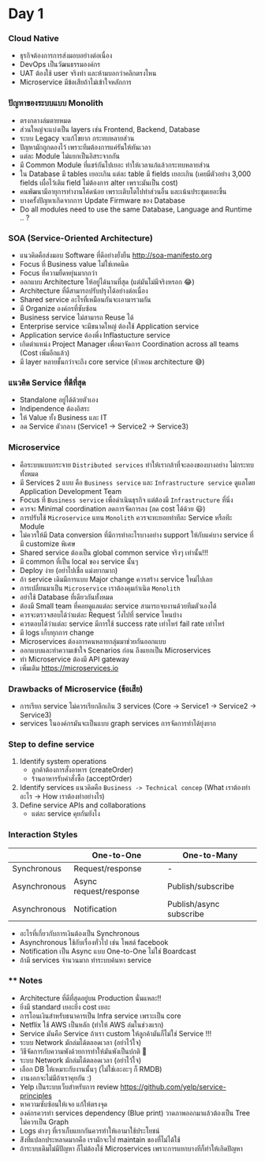 # Day 1

### Cloud Native
- ธุรกิจต้องการการส่งมอบอย่างต่อเนื่อง
- DevOps เป็นวัฒนธรรมองค์กร
- UAT ต้องใช้ user จริงทำ และห้ามบอกว่าคลิกตรงไหน
- Microservice มีข้อเสียถ้าไม่เข้าใจหลักการ

### ปัญหาของระบบแบบ Monolith
- ตรงกลางล่มตายหมด
- ส่วนใหญ่จะแบ่งเป็น layers เช่น Frontend, Backend, Database
- ระบบ Legacy จะแก้ไขยาก กระทบหลายส่วน
- ปัญหามักถูกดองไว้ เพราะทีมต้องการแค่รันให้ทันเวลา
- แต่ละ Module ไม่แยกเป็นอิสระจากกัน 
- มี Common Module ที่แชร์กันไปเยอะ ทำให้เวลาแก้แล้วกระทบหลายส่วน
- ใน Database มี tables เยอะเกิน แต่ละ table มี fields เยอะเกิน (เคยมีตัวอย่าง 3,000 fields เผื่อไว้เติม field ไม่ต้องการ alter เพราะมันเป็น cost)
- คนพัฒนามีอายุการทำงานโค้ดน้อย เพราะเติบโตไปทำส่วนอื่น และเน้นประชุมเยอะขึ้น
- บางครั้งปัญหาเกิดจากการ Update Firmware ของ Database
- Do all modules need to use the same Database, Language and Runtime .. ?

### SOA (Service-Oriented Architecture)
- แนวคิดคือส่งมอบ Software ที่ดีอย่างยั่งยืน http://soa-manifesto.org
- Focus ที่ Business value ไม่ใช่เทคนิค
- Focus ที่ความยืดหยุ่นมากกว่า
- ออกแบบ Architecture ให้อยู่ได้นานที่สุด (แต่มันไม่มีจริงหรอก 😂)
- Architecture ที่ดีสามารถปรับปรุงได้อย่างต่อเนื่อง
- Shared service อะไรที่เหมือนกันจะเอามารวมกัน
- มี Organize องค์กรที่ซับซ้อน
- Business service ไม่สามารถ Reuse ได้
- Enterprise service จะมีขนาดใหญ่ ต้องใช้ Application service
- Application service ต้องพึ่ง Inflastucture service
- เกิดตำแหน่ง Project Manager เพื่อมาจัดการ Coordination across all teams (Cost เพิ่มอีกแล้ว)
- มี layer หลายชั้นกว่าจะถึง core service (หัวหอม architecture 😅)

### แนวคิด Service ที่ดีที่สุด
- Standalone อยู่ได้ด้วยตัวเอง
- Indipendence ต้องอิสระ
- ให้ Value ทั้ง Business และ IT
- ลด Service ตัวกลาง (Service1 -> Service2 -> Service3)

### Microservice
- คือระบบแบบกระจาย `Distributed services` ทำให้เรากล้าที่จะลองของบางอย่าง ไม่กระทบทั้งหมด 
- มี Services 2 แบบ คือ `Business service` และ `Infrastructure service` ดูแลโดย Application Development Team
- Focus ที่ `Business service` เพื่อดำเนินธุรกิจ แต่ต้องมี `Infrastructure` ที่นิ่ง
- ควรจะ Minimal coordination ลดการจัดการลง (ลด cost ได้ด้วย 😃)
- การปรับใช้ `Microservice` แทน `Monolith` ควรจะทะยอยทำทีละ Service หรือทีะ Module
- ไม่ควรให้มี Data conversion ที่มีการทำอะไรบางอย่าง support ให้กับแค่บาง service ที่มี customize พิเศษ
- Shared service ต้องเป็น global common service จริงๆ เท่านั้น!!!
- มี common ที่เป็น local ของ service นั้นๆ
- Deploy ง่าย (อย่าไปเชื่อ แม่งยากมาก)
- ถ้า service เดิมมีการแบบ Major change ควรสร้าง service ใหม่ไปเลย
- การเปลี่ยนมาเป็น `Microservice` เราต้องคุมกำเนิด `Monolith`
- อย่าใช้ Database ที่เดียวกันทั้งหมด
- ต้องมี Small team ที่คอยดูแลแต่ละ service สามารถจบงานด้วยทีมตัวเองได้
- ควรจะตรวจสอบได้ว่าแต่ละ Request วิ่งไปที่ service ไหนบ้าง
- ควรตอบได้ว่าแต่ละ service มีการใช้ success rate เท่าไหร่ fail rate เท่าไหร่
- มี logs เก็บทุกการ change
- Microservices ต้องการคนหลายกลุ่มมาช่วยกันออกแบบ
- ออกแบบและทำความเข้าใจ Scenarios ก่อน ถึงแยกเป็น Microservices
- ทำ Microservice ต้องมี API gateway
- เพิ่มเติม https://microservices.io

### Drawbacks of Microservice (ข้อเสีย)
- การเรียก service ไม่ควรเรียกลึกเกิน 3 services (Core -> Service1 -> Service2 -> Service3)
- services ในองค์กรมันจะเป็นแบบ graph services การจัดการทำได้ยุ่งยาก

### Step to define service
1. Identify system operations
    - ลูกค้าต้องการสั่งอาหาร (createOrder)
    - ร้านอาหารรับคำสั่งซื้อ (acceptOrder)
2. Identify services
  แนวคิดคือ `Business -> Technical concep` (What เราต้องทำอะไร -> How เราต้องทำอย่างไร)
3. Define service APIs and collaborations
    - แต่ละ service คุยกันยังไง
    
### Interaction Styles
||One-to-One|One-to-Many|
|---|---|---|
|Synchronous|Request/response|-|
|Asynchronous|Async request/response|Publish/subscribe|
|Asynchronous|Notification|Publish/async subscribe|

- อะไรที่เกี่ยวกับการเงินต้องเป็น Synchronous
- Asynchronous ใช้กับเรื่องทั่วไป เช่น โพสต์ facebook
- Notification เป็น Async แบบ One-to-One ไม่ใช่ Boardcast
- ถ้ามี services จำนวนมาก ทำระบบค้นหา service

### ** Notes
- Architecture ที่ดีที่สุดอยู่บน Production นั่นแหละ!!
- ยิ่งมี standard เยอะยิ่ง cost เยอะ
- การโอนเงินสำหรับธนาคารเป็น Infra service เพราะเป็น core
- Netflix ใช้ AWS เป็นหลัก (ทำให้ AWS ล่มในช่วงแรก)
- Service มันคือ Service ถ้าเรา custom ให้ลูกค้ามันก็ไม่ใช่ Service !!!
- ระบบ Network มักล่มได้ตลอดเวลา (อย่าไว้ใจ)
- วิธีจัดการกับความพังด้วยการทำให้มันพังเป็นปกติ 🤣
- ระบบ Network มักล่มได้ตลอดเวลา (อย่าไว้ใจ)
- เลือก DB ให้เหมาะกับงานนั้นๆ (ไม่ใช่เอะอะๆ ก็ RMDB)
- งานงอกจะไม่มีถ้าเราคุยกัน :)
- Yelp เป็นระบบเว็บสำหรับการ review https://github.com/yelp/service-principles
- หาความซับซ้อนให้เจอ แก้ให้ตรงจุด
- องค์กรควรทำ services dependency (Blue print) วาดภาพออกมาแล้วต้องเป็น Tree ไม่ควรเป็น Graph
- Logs ต่างๆ ที่เราเก็บแยกกันควรทำให้เอามาใช้ประโยชน์
- ส่ิงที่แปลกประหลาดมากคือ เรามักจะไป maintain ของที่ไม่ได้ใช้
- ถ้าระบบเดิมไม่มีปัญหา ก็ไม่ต้องใช้ Microservices เพราะการแยกบางทีก็ทำให้เกิดปัญหา
